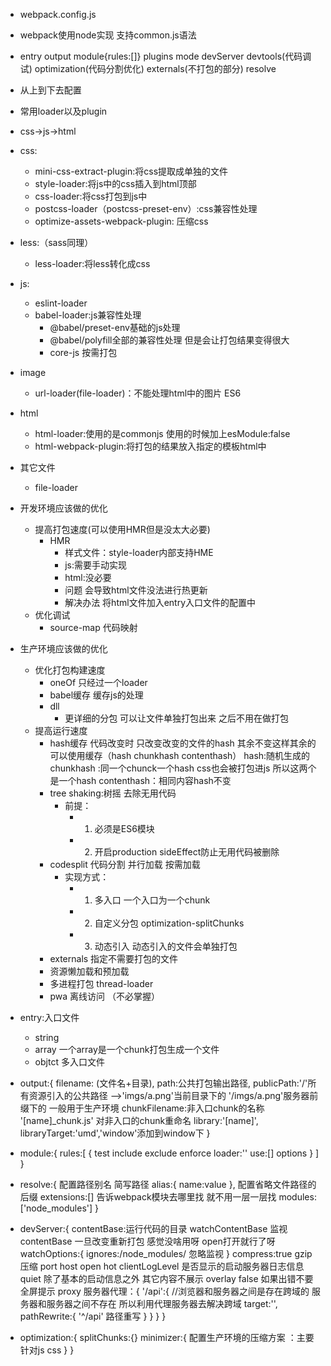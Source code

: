- webpack.config.js
- webpack使用node实现 支持common.js语法
- entry output module{rules:[]} plugins mode devServer devtools(代码调试) optimization(代码分割优化) externals(不打包的部分) resolve
- 从上到下去配置 
- 常用loader以及plugin 
- css->js->html
- css:
    - mini-css-extract-plugin:将css提取成单独的文件
    - style-loader:将js中的css插入到html顶部
    - css-loader:将css打包到js中
    - postcss-loader（postcss-preset-env）:css兼容性处理
    - optimize-assets-webpack-plugin: 压缩css     

- less:（sass同理）
    - less-loader:将less转化成css

- js:
    - eslint-loader
    - babel-loader:js兼容性处理
        - @babel/preset-env基础的js处理
        - @babel/polyfill全部的兼容性处理 但是会让打包结果变得很大
        - core-js 按需打包

- image
    - url-loader(file-loader)：不能处理html中的图片 ES6 

- html
    - html-loader:使用的是commonjs 使用的时候加上esModule:false
    - html-webpack-plugin:将打包的结果放入指定的模板html中

- 其它文件
    - file-loader

- 开发环境应该做的优化
    - 提高打包速度(可以使用HMR但是没太大必要)
        - HMR
            - 样式文件：style-loader内部支持HME
            - js:需要手动实现
            - html:没必要
            - 问题 会导致html文件没法进行热更新
            - 解决办法 将html文件加入entry入口文件的配置中
    - 优化调试
        - source-map 代码映射
- 生产环境应该做的优化
    - 优化打包构建速度
        - oneOf 只经过一个loader
        - babel缓存 缓存js的处理
        - dll
            - 更详细的分包 可以让文件单独打包出来  之后不用在做打包
    - 提高运行速度
        - hash缓存 代码改变时 只改变改变的文件的hash 其余不变这样其余的可以使用缓存（hash chunkhash contenthash）
            hash:随机生成的
            chunkhash :同一个chunck一个hash css也会被打包进js 所以这两个是一个hash
            contenthash：相同内容hash不变 
        - tree shaking:树摇 去除无用代码
            - 前提：
                - 1. 必须是ES6模块
                - 2. 开启production
            sideEffect防止无用代码被删除
        - codesplit 代码分割 并行加载 按需加载
            - 实现方式：
                - 1. 多入口 一个入口为一个chunk
                - 2. 自定义分包 optimization-splitChunks
                - 3. 动态引入 动态引入的文件会单独打包
        - externals 指定不需要打包的文件
        - 资源懒加载和预加载
        - 多进程打包 thread-loader
        - pwa 离线访问 （不必掌握）

- entry:入口文件
    - string
    - array 一个array是一个chunk打包生成一个文件
    - objtct 多入口文件

- output:{
    filename: (文件名+目录),
    path:公共打包输出路径,
    publicPath:'/'所有资源引入的公共路径 -->'imgs/a.png'当前目录下的 '/imgs/a.png'服务器前缀下的  一般用于生产环境
    chunkFilename:非入口chunk的名称 '[name]_chunk.js' 对非入口的chunk重命名
    library:'[name]',
    libraryTarget:'umd','window'添加到window下
}
- module:{
    rules:[
        {
            test
            include
            exclude
            enforce
            loader:''
            use:[]
            options
        }
    ]
}
- resolve:{
    配置路径别名 简写路径
    alias:{
        name:value
    },
    配置省略文件路径的后缀
    extensions:[]
    告诉webpack模块去哪里找  就不用一层一层找
    modules:['node_modules']
}
- devServer:{
    contentBase:运行代码的目录
    watchContentBase 监视contentBase 一旦改变重新打包 感觉没啥用呀 open打开就行了呀
    watchOptions:{
        ignores:/node_modules/
        忽略监视
    }
    compress:true gzip压缩
    port
    host
    open
    hot
    clientLogLevel 是否显示的启动服务器日志信息
    quiet 除了基本的启动信息之外 其它内容不展示
    overlay false 如果出错不要全屏提示
    proxy 服务器代理：{
        '/api':{
            //浏览器和服务器之间是存在跨域的 服务器和服务器之间不存在 所以利用代理服务器去解决跨域
            target:'',
            pathRewrite:{
                '^/api'
                路径重写
            }
        }
    }
}
- optimization:{
    splitChunks:{}
    minimizer:{
        配置生产环境的压缩方案 ：主要针对js css
    }
}